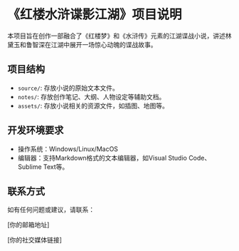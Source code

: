 # 《红楼水浒谍影江湖》项目说明

本项目旨在创作一部融合了《红楼梦》和《水浒传》元素的江湖谍战小说，讲述林黛玉和鲁智深在江湖中展开一场惊心动魄的谍战故事。

## 项目结构

- `source/`: 存放小说的原始文本文件。
- `notes/`: 存放创作笔记、大纲、人物设定等辅助文档。
- `assets/`: 存放小说相关的资源文件，如插图、地图等。

## 开发环境要求

- 操作系统：Windows/Linux/MacOS
- 编辑器：支持Markdown格式的文本编辑器，如Visual Studio Code、Sublime Text等。

## 联系方式

如有任何问题或建议，请联系：

[你的邮箱地址]

[你的社交媒体链接]